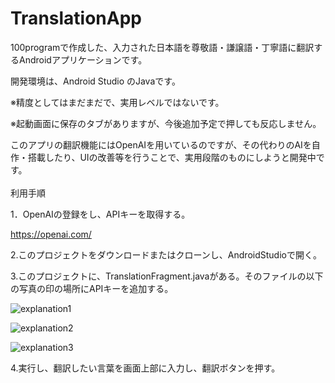 # TranslationApp
100programで作成した、入力された日本語を尊敬語・謙譲語・丁寧語に翻訳するAndroidアプリケーションです。

開発環境は、Android Studio のJavaです。

※精度としてはまだまだで、実用レベルではないです。

※起動画面に保存のタブがありますが、今後追加予定で押しても反応しません。

このアプリの翻訳機能にはOpenAIを用いているのですが、その代わりのAIを自作・搭載したり、UIの改善等を行うことで、実用段階のものにしようと開発中です。
<br><br>
利用手順

1．OpenAIの登録をし、APIキーを取得する。

https://openai.com/

2.このプロジェクトをダウンロードまたはクローンし、AndroidStudioで開く。

3.このプロジェクトに、TranslationFragment.javaがある。そのファイルの以下の写真の印の場所にAPIキーを追加する。

![explanation1](https://user-images.githubusercontent.com/101786527/205429537-b29c732b-81b7-45a1-90b6-f971b05bfbc9.png)

![explanation2](https://user-images.githubusercontent.com/101786527/205429549-4e27b420-8976-4e63-a853-370dfd90d0fb.png)

![explanation3](https://user-images.githubusercontent.com/101786527/205429552-79e27bee-1e7b-4fe6-8c2a-6350617540ed.png)

4.実行し、翻訳したい言葉を画面上部に入力し、翻訳ボタンを押す。
